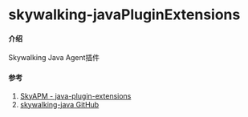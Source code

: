 # skywalking-javaPluginExtensions

#### 介绍
Skywalking Java Agent插件

#### 参考
1. [SkyAPM - java-plugin-extensions](https://github.com/SkyAPM/java-plugin-extensions)
2. [skywalking-java GitHub](https://github.com/apache/skywalking-java)